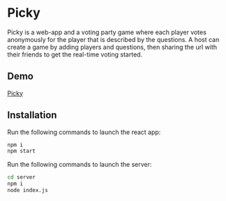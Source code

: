 # Picky

Picky is a web-app and a voting party game where each player votes anonymously for the player that is described by the questions. A host can create a game by adding players and questions, then sharing the url with their friends to get the real-time voting started.

## Demo
<a href="https://picky-nine.vercel.app">Picky</a>

## Installation

Run the following commands to launch the react app: </br>
```bash
npm i
npm start
```
Run the following commands to launch the server: </br>
```bash
cd server
npm i
node index.js
```




